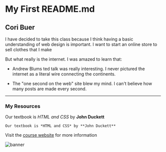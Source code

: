 # My First README.md
## Cori Buer

I have decided to take this class because I think having a basic understanding of web design is important. I want to start an online store to sell clothes that I make  

But what really is the internet. I was amazed to learn that:

- Andrew Blums ted talk was really interesting. I never pictured the internet as a literal wire connecting the continents.

- The "one second on the web" site blew my mind. I can't believe how many posts are made every second.
---
### My Resources
Our textbook is *HTML and CSS* by **John Duckett**

`Our textbook is *HTML and CSS* by **John Duckett**`

Visit the [course website](https://media-ed-online.github.io/intro-web-dev/) for more information

![banner](http://bit.ly/2DIVG46)
